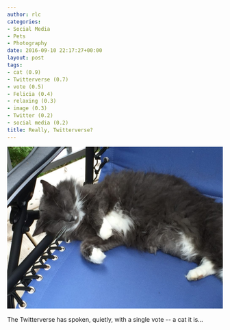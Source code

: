 ```yaml
---
author: rlc
categories:
- Social Media
- Pets
- Photography
date: 2016-09-10 22:17:27+00:00
layout: post
tags:
- cat (0.9)
- Twitterverse (0.7)
- vote (0.5)
- Felicia (0.4)
- relaxing (0.3)
- image (0.3)
- Twitter (0.2)
- social media (0.2)
title: Really, Twitterverse?
---
```


<img src="/assets/2016/09/image-2-1024x768.jpeg" alt="Felicia, our cat, relaxing" />

The Twitterverse has spoken, quietly, with a single vote -- a cat it is...